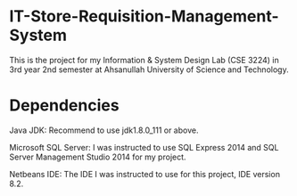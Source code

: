 # IT-Store-Requisition-Management-System
 
This is the project for my Information & System Design Lab (CSE 3224) in 3rd year 2nd semester at Ahsanullah University of Science and Technology.

# Dependencies
Java JDK: Recommend to use jdk1.8.0_111 or above.

Microsoft SQL Server: I was instructed to use SQL Express 2014 and SQL Server Management Studio 2014 for my project.

Netbeans IDE: The IDE I was instructed to use for this project, IDE version 8.2.
